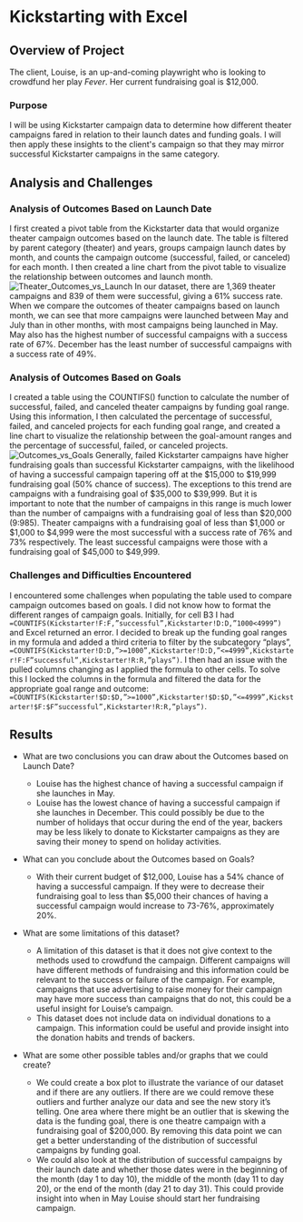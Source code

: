 # Kickstarting with Excel

## Overview of Project
The client, Louise, is an up-and-coming playwright who is looking to crowdfund her play *Fever*. Her current fundraising goal is $12,000.
### Purpose
I will be using Kickstarter campaign data to determine how different theater campaigns fared in relation to their launch dates and funding goals. I will then apply these insights to the client's campaign so that they may mirror successful Kickstarter campaigns in the same category.

## Analysis and Challenges
### Analysis of Outcomes Based on Launch Date
I first created a pivot table from the Kickstarter data that would organize theater campaign outcomes based on the launch date. The table is filtered by parent category (theater) and years, groups campaign launch dates by month, and counts the campaign outcome (successful, failed, or canceled) for each month. I then created a line chart from the pivot table to visualize the relationship between outcomes and launch month.
![Theater_Outcomes_vs_Launch](https://github.com/[mschimmy]/kickstarter-analysis]/blob/[Resources]/Theater_Outcomes_vs_Launch.png?raw=true)
In our dataset, there are 1,369 theater campaigns and 839 of them were successful, giving a 61% success rate. When we compare the outcomes of theater campaigns based on launch month, we can see that more campaigns were launched between May and July than in other months, with most campaigns being launched in May. May also has the highest number of successful campaigns with a success rate of 67%. December has the least number of successful campaigns with a success rate of 49%.

### Analysis of Outcomes Based on Goals
I created a table using the COUNTIFS() function to calculate the number of successful, failed, and canceled theater campaigns by funding goal range. Using this information, I then calculated the percentage of successful, failed, and canceled projects for each funding goal range, and created a line chart to visualize the relationship between the goal-amount ranges and the percentage of successful, failed, or canceled projects. 
![Outcomes_vs_Goals](https://github.com/[mschimmy]/kickstarter-analysis]/blob/[Resources]/Outcomes_vs_Goals.png?raw=true)
Generally, failed Kickstarter campaigns have higher fundraising goals than successful Kickstarter campaigns, with the likelihood of having a successful campaign tapering off at the $15,000 to $19,999 fundraising goal (50% chance of success). The exceptions to this trend are campaigns with a fundraising goal of $35,000 to $39,999. But it is important to note that the number of campaigns in this range is much lower than the number of campaigns with a fundraising goal of less than $20,000 (9:985). Theater campaigns with a fundraising goal of less than $1,000 or $1,000 to $4,999 were the most successful with a success rate of 76% and 73% respectively. The least successful campaigns were those with a fundraising goal of $45,000 to $49,999.

### Challenges and Difficulties Encountered
I encountered some challenges when populating the table used to compare campaign outcomes based on goals. I did not know how to format the different ranges of campaign goals. Initially, for cell B3 I had `=COUNTIFS(Kickstarter!F:F,”successful”,Kickstarter!D:D,”1000<4999”)` and Excel returned an error. I decided to break up the funding goal ranges in my formula and added a third criteria to filter by the subcategory “plays”, `=COUNTIFS(Kickstarter!D:D,”>=1000”,Kickstarter!D:D,”<=4999”,Kickstarter!F:F”successful”,Kickstarter!R:R,”plays”)`. I then had an issue with the pulled columns changing as I applied the formula to other cells. To solve this I locked the columns in the formula and filtered the data for the appropriate goal range and outcome: `=COUNTIFS(Kickstarter!$D:$D,”>=1000”,Kickstarter!$D:$D,”<=4999”,Kickstarter!$F:$F”successful”,Kickstarter!R:R,”plays”)`. 

## Results
- What are two conclusions you can draw about the Outcomes based on Launch Date?
  - Louise has the highest chance of having a successful campaign if she launches in May.
  - Louise has the lowest chance of having a successful campaign if she launches in December. This could possibly be due to the number of holidays that occur during the end of the year, backers may be less likely to donate to Kickstarter campaigns as they are saving their money to spend on holiday activities.

- What can you conclude about the Outcomes based on Goals?
  - With their current budget of $12,000, Louise has a 54% chance of having a successful campaign. If they were to decrease their fundraising goal to less than $5,000 their chances of having a successful campaign would increase to 73-76%, approximately 20%.

- What are some limitations of this dataset?
  - A limitation of this dataset is that it does not give context to the methods used to crowdfund the campaign. Different campaigns will have different methods of fundraising and this information could be relevant to the success or failure of the campaign. For example, campaigns that use advertising to raise money for their campaign may have more success than campaigns that do not, this could be a useful insight for Louise’s campaign.
  - This dataset does not include data on individual donations to a campaign. This information could be useful and provide insight into the donation habits and trends of backers.

- What are some other possible tables and/or graphs that we could create?
  - We could create a box plot to illustrate the variance of our dataset and if there are any outliers. If there are we could remove these outliers and further analyze our data and see the new story it’s telling. One area where there might be an outlier that is skewing the data is the funding goal, there is one theatre campaign with a fundraising goal of $200,000. By removing this data point we can get a better understanding of the distribution of successful campaigns by funding goal.
  - We could also look at the distribution of successful campaigns by their launch date and whether those dates were in the beginning of the month (day 1 to day 10), the middle of the month (day 11 to day 20), or the end of the month (day 21 to day 31). This could provide insight into when in May Louise should start her fundraising campaign.
